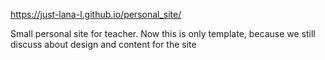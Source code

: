 https://just-lana-l.github.io/personal_site/

Small personal site for teacher.
Now this is only template, because we still discuss about design and content for the site
